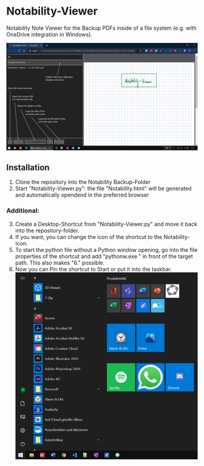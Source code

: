 # Notability-Viewer
Notability Note Viewer for the Backup PDFs inside of a file system (e.g. with OneDrive integration in Windows).

![Overview of the Notability-Viewer](https://raw.githubusercontent.com/RichardKrikler/Notability-Viewer/master/images/Notability-Viewer.png)


## Installation
1. Clone the repository into the Notability Backup-Folder
2. Start "Notability-Viewer.py": the file "Notability.html" will be generated and automatically opendend in the preferred browser

### Additional:
3. Create a Desktop-Shortcut from "Notability-Viewer.py" and move it back into the repository-folder.
4. If you want, you can change the icon of the shortcut to the Notability-Icon.
5. To start the python file without a Python window opening, go into the file properties of the shortcut and add "pythonw.exe " in front of the target path. This also makes "6." possible.
6. Now you can Pin the shortcut to Start or put it into the taskbar.
![Start Menu - Taskbar](https://raw.githubusercontent.com/RichardKrikler/Notability-Viewer/master/images/Start-Taskbar.png)